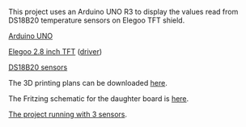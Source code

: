 This project uses an Arduino UNO R3 to display the values read from DS18B20 temperature sensors on Elegoo TFT shield.

[Arduino UNO](https://store.arduino.cc/collections/boards-modules/products/uno-r4-minima)

[Elegoo 2.8 inch TFT](https://www.amazon.com/gp/product/B01EUVJYME/) ([driver](https://www.elegoo.com/blogs/arduino-projects/elegoo-2-8-inch-touch-screen-for-raspberry-pi-manual))

[DS18B20 sensors](https://www.amazon.com/gp/product/B0BJK8BKYG/)

The 3D printing plans can be downloaded [here](https://www.thingiverse.com/thing:6745784).

The Fritzing schematic for the daughter board is [here](https://github.com/AdamJHowell/DS18B20-Holder-x6).

[The project running with 3 sensors](https://i.imgur.com/1INANHN.jpg).

